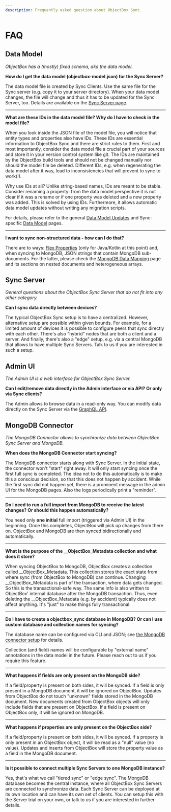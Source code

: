 ```yaml
---
description: Frequently asked question about ObjectBox Sync.
---
```


# FAQ

## Data Model

_ObjectBox has a (mostly) fixed schema, aka the data model._

**How do I get the data model (objectbox-model.json) for the Sync Server?**

The data model file is created by Sync Clients. Use the same file for the Sync server (e.g. copy it to your server directory). When your data model changes, the file will change and thus it has to be updated for the Sync Server, too. Details are available on the [Sync Server page](sync-server/#data-model-json-file).

***

**What are these IDs in the data model file? Why do I have to check in the model file?**

When you look inside the JSON file of the model file, you will notice that entity types and properties also have IDs. These IDs are essential information to ObjectBox Sync and there are strict rules to them. First and most importantly, consider the data model file a crucial part of your sources and store it in your version control system like git. The IDs are maintained by the ObjectBox build tools and should not be changed manually nor should the model file be deleted. Different IDs, e.g. when regenerating the data model after it was, lead to inconsistencies that will prevent to sync to work(!).

Why use IDs at all? Unlike string-based names, IDs are meant to be stable. Consider renaming a property: from the data model perspective it is not clear if it was a rename or if one property was deleted and a new property was added. This is solved by using IDs. Furthermore, it allows automatic data model updates without writing any migration scripts.

For details, please refer to the general [Data Model Updates](https://docs.objectbox.io/advanced/data-model-updates) and Sync-specific [Data Model](data-model/) pages.

***

**I want to sync non-structured data - how can I do that?**

There are to ways: [Flex Properties](https://docs.objectbox.io/advanced/custom-types#flex-properties) (only for Java/Kotlin at this point) and, when syncing to MongoDB, JSON strings that contain MongoDB sub-documents. For the latter, please check the [MongoDB Data Mapping](mongodb-sync-connector/mongodb-data-mapping.md) page and its sections on nested documents and heterogeneous arrays.

## Sync Server

_General questions about the ObjectBox Sync Server that do not fit into any other category._

**Can I sync data directly between devices?**

The typical ObjectBox Sync setup is to have a centralized. However, alternative setup are possible within given bounds. For example, for a limited amount of devices it is possible to configure peers that sync directly with each other. There's also "hybrid" nodes that are both a client and a server. And finally, there's also a "edge" setup, e.g. via a central MongoDB that allows to have multiple Sync Servers. Talk to us if you are interested in such a setup.

## Admin UI

_The Admin UI is a web interface for ObjectBox Sync Server._

**Can I edit/remove data directly in the Admin interface or via API? Or only via Sync clients?**

The Admin allows to browse data in a read-only way. You can modify data directly on the Sync Server via the [GraphQL API](sync-server/graphql-database/).

## MongoDB Connector

_The MongoDB Connector allows to synchronize data between ObjectBox Sync Server and MongoDB._

**When does the MongoDB Connector start syncing?**

The MongoDB connector starts along with Sync Server. In the initial state, the connector won't "start" right away. It will only start syncing once the first full sync is completed. The idea not to do this automatically is to make this a conscious decision, so that this does not happen by accident. While the first sync did not happen yet, there is a prominent message in the admin UI for the MongoDB pages. Also the logs periodically print a "reminder".

***

**Do I need to run a full import from MongoDB to receive the latest changes? Or should this happen automatically?**

You need only **one initial** full import (triggered via Admin UI) in the beginning. Once this completes, ObjectBox will pick up changes from there on. ObjectBox and MongoDB are then synced bidirectionally and automatically.

***

**What is the purpose of the \_\_ObjectBox\_Metadata collection and what does it store?**

When syncing ObjectBox to MongoDB, ObjectBox creates a collection called \_\_ObjectBox\_Metadata. This collection stores the exact state from where sync (from ObjectBox to MongoDB) can continue. Changing \_\_ObjectBox\_Metadata is part of the transaction, where data gets changed. So this is the transactional-safe way. The same info is also written to ObjectBox' internal database after the MongoDB transaction. Thus, even deleting the \_\_ObjectBox\_Metadata (e.g. by accident) typically does not affect anything. It's "just" to make things fully transactional.

***

**Do I have to create a objectbox\_sync database in MongoDB? Or can I use custom database and collection names for syncing?**

The database name can be configured via CLI and JSON; see [the MongoDB connector setup](mongodb-sync-connector/objectbox-sync-connector-setup.md#configure-the-mongodb-connection) for details.

Collection (and field) names will be configurable by "external name" annotations in the data model in the future. Please reach out to us if you require this feature.

***

**What happens if fields are only present on the MongoDB side?**

If a field/property is present on both sides, it will be synced. If a field is only present in a MongoDB document, it will be ignored on ObjectBox. Updates from ObjectBox do not touch "unknown" fields stored in the MongoDB document. New documents created from ObjectBox objects will only include fields that are present on ObjectBox. If a field is present on ObjectBox only, it will be ignored on MongoDB.

***

**What happens if properties are only present on the ObjectBox side?**

If a field/property is present on both sides, it will be synced. If a property is only present in an ObjectBox object, it will be read as a "null" value (no value). Updates and inserts from ObjectBox will store the property value as a field in the MongoDB document.

***

**Is it possible to connect multiple Sync Servers to one MongoDB instance?**

Yes, that's what we call "tiered sync" or "edge sync". The MongoDB database becomes the central instance, where all ObjectBox Sync Servers are connected to synchronize data. Each Sync Server can be deployed at its own location and can have its own set of clients. You can setup this with the Server trial on your own, or talk to us if you are interested in further details.
